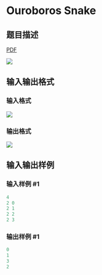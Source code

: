# Ouroboros Snake

## 题目描述

[problemUrl]: https://uva.onlinejudge.org/index.php?option=com_onlinejudge&Itemid=8&category=12&page=show_problem&problem=981

[PDF](https://uva.onlinejudge.org/external/100/p10040.pdf)

![](https://cdn.luogu.com.cn/upload/vjudge_pic/UVA10040/44b0556fdf2d441617c1bec0badb238a503fc7ff.png)

## 输入输出格式

### 输入格式

![](https://cdn.luogu.com.cn/upload/vjudge_pic/UVA10040/9eb81f54090c35454eaa362a3f071ae3809c0410.png)

### 输出格式

![](https://cdn.luogu.com.cn/upload/vjudge_pic/UVA10040/9b825da1a85f42198f657cc64b4cffb15b63fd42.png)

## 输入输出样例

### 输入样例 #1

```cpp
4
2 0
2 1
2 2
2 3
```


### 输出样例 #1

```cpp
0
1
3
2
```


